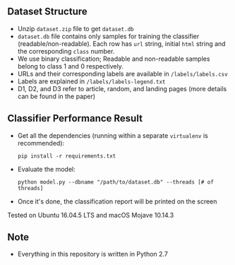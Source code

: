 ## Dataset Structure

- Unzip `dataset.zip` file to get `dataset.db`
- `dataset.db` file contains only samples for training the classifier (readable/non-readable). Each row has `url` string, initial `html` string and the corresponding `class` number.
- We use binary classification; Readable and non-readable samples belong to class 1 and 0 respectively. 
- URLs and their corresponding labels are available in `/labels/labels.csv`
- Labels are explained in `/labels/labels-legend.txt` 
- D1, D2, and D3 refer to article, random, and landing pages (more details can be found in the paper)

## Classifier Performance Result

- Get all the dependencies (running within a separate `virtualenv` is recommended):

    ```pip install -r requirements.txt```
- Evaluate the model:

     ```python model.py --dbname "/path/to/dataset.db" --threads [# of threads]```
- Once it's done, the classification report will be printed on the screen

Tested on Ubuntu 16.04.5 LTS and macOS Mojave 10.14.3

## Note

- Everything in this repository is written in Python 2.7

